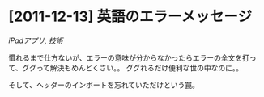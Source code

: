 # [2011-12-13] 英語のエラーメッセージ
_iPadアプリ, 技術_

慣れるまで仕方ないが、エラーの意味が分からなかったらエラーの全文を打って、ググって解決もめんどくさい。。
ググれるだけ便利な世の中なのに。。

そして、ヘッダーのインポートを忘れていただけという罠。

